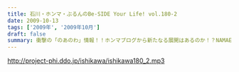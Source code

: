 ```yaml
---
title: 石川・ホンマ・ぶるんのBe-SIDE Your Life! vol.180-2
date: 2009-10-13
tags: ['2009年', '2009年10月']
draft: false
summary: 衝撃の「のあのわ」情報！！ホンマブログから新たなる展開はあるのか！？NAMAE
---
```


http://project-phi.ddo.jp/ishikawa/ishikawa180_2.mp3
